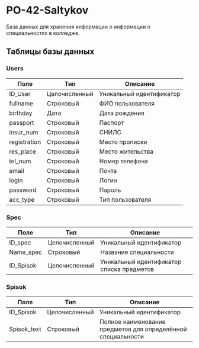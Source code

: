 # PO-42-Saltykov

База данных для хранения информации о информации о специальностях в колледже.

## Таблицы базы данных

### Users
| Поле             | Тип            | Описание                      |
|------------------|----------------|-------------------------------|
| ID_User          | Целочисленный  | Уникальный идентификатор      |
| fullname         | Строковый      | ФИО пользователя              |
| birthday         | Дата           | Дата рождения                 |
| passport         | Строковый      | Паспорт                       |
| insur_num        | Строковый      | СНИЛС                         |
| registration     | Строковый      | Место прописки                |
| res_place        | Строковый      | Место жительства              |
| tel_num          | Строковый      | Номер телефона                |
| email            | Строковый      | Почта                         |
| login            | Строковый      | Логин                         |
| password         | Строковый      | Пароль                        |
| acc_type         | Строковый      | Тип пользователя              |

### Spec
| Поле             | Тип            | Описание                      |
|------------------|----------------|-------------------------------|
| ID_spec          | Целочисленный  | Уникальный идентификатор      |
| Name_spec        | Строковый      | Название специальности        |
| ID_Spisok        | Целочисленный  | Уникальный идентификатор списка предметов |

### Spisok
| Поле             | Тип            | Описание                      |
|------------------|----------------|-------------------------------|
| ID_Spisok        | Целочисленный  | Уникальный идентификатор      |
| Spisok_text      | Строковый      | Полное наименование предметов для определённой специальности |
